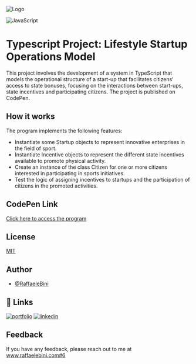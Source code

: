 ![Logo](https://www.raffaelebini.com/assets/img/LogoRBScuroPiccolo.png)

![JavaScript](https://img.shields.io/badge/javascript-yellow?logo=javascript)

# Typescript Project: Lifestyle Startup Operations Model
This project involves the development of a system in TypeScript that models the operational structure of a start-up that facilitates citizens' access to state bonuses, focusing on the interactions between start-ups, state incentives and participating citizens.
The project is published on CodePen.

## How it works
The program implements the following features:
- Instantiate some Startup objects to represent innovative enterprises in the field of sport.
- Instantiate Incentive objects to represent the different state incentives available to promote physical activity.
- Create an instance of the class Citizen for one or more citizens interested in participating in sports initiatives.
- Test the logic of assigning incentives to startups and the participation of citizens in the promoted activities.

## CodePen Link
[Click here to access the program]((https://codepen.io/RaffaeleB/pen/yyBBOGj?editors=1112))

## License
[MIT](https://choosealicense.com/licenses/mit/)

## Author
- [@RaffaeleBini](https://www.github.com/RaffaeleBini)

## 🔗 Links
[![portfolio](https://img.shields.io/badge/my_homepage-000?style=for-the-badge&logo=ko-fi&logoColor=yellow)](https://www.raffaelebini.com/)
[![linkedin](https://img.shields.io/badge/linkedin-0A66C2?style=for-the-badge&logo=linkedin&logoColor=white)](https://https://www.linkedin.com/in/raffaelebini/)



## Feedback

If you have any feedback, please reach out to me at www.raffaelebini.com#6
